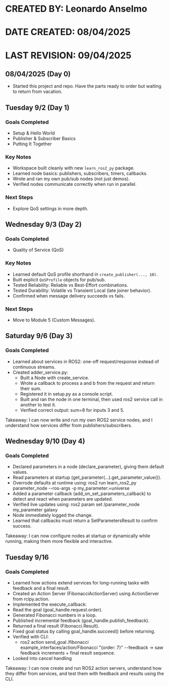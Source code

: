 # CREATED BY:   	Leonardo Anselmo
# DATE CREATED: 	08/04/2025
# LAST REVISION:	09/04/2025 


## 08/04/2025 (Day 0)
- Started this project and repo. Have the parts ready to order but waiting to return from vacation.


## Tuesday 9/2 (Day 1)
### Goals Completed
- Setup & Hello World  
- Publisher & Subscriber Basics  
- Putting It Together  

### Key Notes
- Workspace built cleanly with new `learn_ros2_py` package.  
- Learned node basics: publishers, subscribers, timers, callbacks.  
- Wrote and ran my own pub/sub nodes (not just demos).  
- Verified nodes communicate correctly when run in parallel.  

### Next Steps
- Explore QoS settings in more depth. 


## Wednesday 9/3 (Day 2)
### Goals Completed
- Quality of Service (QoS)  

### Key Notes
- Learned default QoS profile shorthand in `create_publisher(..., 10)`.  
- Built explicit `QoSProfile` objects for pub/sub.  
- Tested Reliability: Reliable vs Best-Effort combinations.  
- Tested Durability: Volatile vs Transient Local (late joiner behavior).  
- Confirmed when message delivery succeeds vs fails.  

### Next Steps
- Move to Module 5 (Custom Messages).


## Saturday 9/6 (Day 3)
### Goals Completed
- Learned about services in ROS2: one-off request/response instead of continuous streams.
- Created adder_service.py:
    - Built a Node with create_service.
    - Wrote a callback to process a and b from the request and return their sum.
    - Registered it in setup.py as a console script.
    - Built and ran the node in one terminal, then used ros2 service call in another to test it.
    - Verified correct output: sum=8 for inputs 3 and 5.

Takeaway: I can now write and run my own ROS2 service nodes, and I understand how services differ from publishers/subscribers.


## Wednesday 9/10 (Day 4)
### Goals Completed
- Declared parameters in a node (declare_parameter), giving them default values.
- Read parameters at startup (get_parameter(...).get_parameter_value()).
- Overrode defaults at runtime using:
    ros2 run learn_ros2_py parameter_node --ros-args -p my_parameter:=universe
- Added a parameter callback (add_on_set_parameters_callback) to detect and react when parameters are updated.
- Verified live updates using:
    ros2 param set /parameter_node my_parameter galaxy
- Node immediately logged the change.
- Learned that callbacks must return a SetParametersResult to confirm success.

Takeaway: I can now configure nodes at startup or dynamically while running, making them more flexible and interactive.


## Tuesday 9/16
### Goals Completed
- Learned how actions extend services for long-running tasks with feedback and a final result.
- Created an Action Server (FibonacciActionServer) using ActionServer from rclpy.action.
- Implemented the execute_callback:
- Read the goal (goal_handle.request.order).
- Generated Fibonacci numbers in a loop.
- Published incremental feedback (goal_handle.publish_feedback).
- Returned a final result (Fibonacci.Result).
- Fixed goal status by calling goal_handle.succeed() before returning.
- Verified with CLI:
    - ros2 action send_goal /fibonacci example_interfaces/action/Fibonacci "{order: 7}" --feedback
        → saw feedback increments + final result sequence.
- Looked into cancel handling

Takeaway: I can now create and run ROS2 action servers, understand how they differ from services, and test them with feedback and results using the CLI.